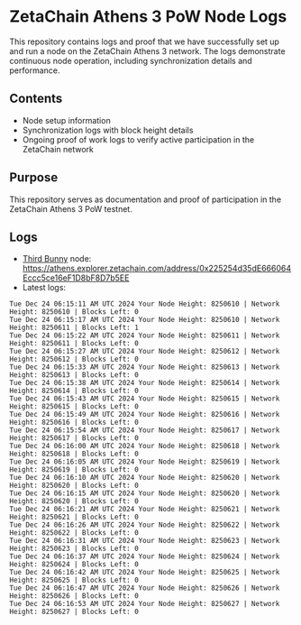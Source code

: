 # ZetaChain Athens 3 PoW Node Logs
This repository contains logs and proof that we have successfully set up and run a node on the ZetaChain Athens 3 network. The logs demonstrate continuous node operation, including synchronization details and performance.

## Contents
- Node setup information
- Synchronization logs with block height details
- Ongoing proof of work logs to verify active participation in the ZetaChain network

## Purpose
This repository serves as documentation and proof of participation in the ZetaChain Athens 3 PoW testnet.

## Logs

- [Third Bunny](https://thirdbunny.xyz/) node: https://athens.explorer.zetachain.com/address/0x225254d35dE666064Eccc5ce16eF1D8bF8D7b5EE
- Latest logs:
```
Tue Dec 24 06:15:11 AM UTC 2024 Your Node Height: 8250610 | Network Height: 8250610 | Blocks Left: 0
Tue Dec 24 06:15:17 AM UTC 2024 Your Node Height: 8250610 | Network Height: 8250611 | Blocks Left: 1
Tue Dec 24 06:15:22 AM UTC 2024 Your Node Height: 8250611 | Network Height: 8250611 | Blocks Left: 0
Tue Dec 24 06:15:27 AM UTC 2024 Your Node Height: 8250612 | Network Height: 8250612 | Blocks Left: 0
Tue Dec 24 06:15:33 AM UTC 2024 Your Node Height: 8250613 | Network Height: 8250613 | Blocks Left: 0
Tue Dec 24 06:15:38 AM UTC 2024 Your Node Height: 8250614 | Network Height: 8250614 | Blocks Left: 0
Tue Dec 24 06:15:43 AM UTC 2024 Your Node Height: 8250615 | Network Height: 8250615 | Blocks Left: 0
Tue Dec 24 06:15:49 AM UTC 2024 Your Node Height: 8250616 | Network Height: 8250616 | Blocks Left: 0
Tue Dec 24 06:15:54 AM UTC 2024 Your Node Height: 8250617 | Network Height: 8250617 | Blocks Left: 0
Tue Dec 24 06:16:00 AM UTC 2024 Your Node Height: 8250618 | Network Height: 8250618 | Blocks Left: 0
Tue Dec 24 06:16:05 AM UTC 2024 Your Node Height: 8250619 | Network Height: 8250619 | Blocks Left: 0
Tue Dec 24 06:16:10 AM UTC 2024 Your Node Height: 8250620 | Network Height: 8250620 | Blocks Left: 0
Tue Dec 24 06:16:15 AM UTC 2024 Your Node Height: 8250620 | Network Height: 8250620 | Blocks Left: 0
Tue Dec 24 06:16:21 AM UTC 2024 Your Node Height: 8250621 | Network Height: 8250621 | Blocks Left: 0
Tue Dec 24 06:16:26 AM UTC 2024 Your Node Height: 8250622 | Network Height: 8250622 | Blocks Left: 0
Tue Dec 24 06:16:31 AM UTC 2024 Your Node Height: 8250623 | Network Height: 8250623 | Blocks Left: 0
Tue Dec 24 06:16:37 AM UTC 2024 Your Node Height: 8250624 | Network Height: 8250624 | Blocks Left: 0
Tue Dec 24 06:16:42 AM UTC 2024 Your Node Height: 8250625 | Network Height: 8250625 | Blocks Left: 0
Tue Dec 24 06:16:47 AM UTC 2024 Your Node Height: 8250626 | Network Height: 8250626 | Blocks Left: 0
Tue Dec 24 06:16:53 AM UTC 2024 Your Node Height: 8250627 | Network Height: 8250627 | Blocks Left: 0
```

